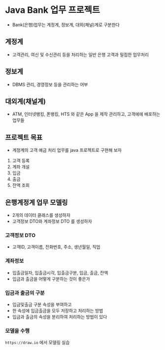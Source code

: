 # Java Bank 업무 프로젝트
* Bank(은행)업무는 계정계, 정보계, 대외(채널)계로 구분한다

## 계정계
* 고객관리, 여신 및 수신관리 등을 처리하는 일반 은행 고객과 밀접한 업무처리

## 정보계
* DBMS 관리, 경영정보 등을 관리하는 어부

## 대외계(채널계)
* ATM, 인터넷뱅킹, 폰뱅킹, HTS 와 같은 App 을 제작 관리하고, 고객에에 배포하는 업무들

## 프로젝트 목표
* 계정계의 고객 예금 처리 업무를 java 프로젝트로 구현해 보자

1. 고객 등록
2. 계좌 개설
3. 입금
4. 출금
5. 잔액 조회

## 은행계정계 업무 모델링
* 2개의 데이터 클래스를 생성하자
* 고객정보 DTO와 계좌정보 DTO 를 생성하자

### 고객정보 DTO
* 고객ID, 고객이름, 전화번호, 주소, 생년월일, 직업

### 계좌정보
* 입출금일자, 입출금시각, 입출금구분, 입금, 출금, 잔액
* 입금과 출금을 어떻게 구분하는 것이 좋은가

### 입금과 출금의 구분
* 입금및출금 구분 속성을 부여하고
* 한 속성에 입금출금을 모두 저장하고 처리하는 방법
* 입금과 출금의 속성을 분리하여 처리하는 방법이 있다

### 모델을 수행
`https://draw.io` 에서 모델링 실습
